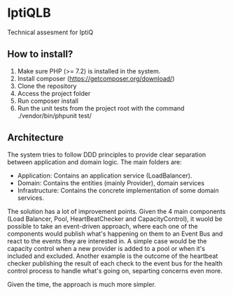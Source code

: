 # IptiQLB
Technical assesment for IptiQ

## How to install?

1. Make sure PHP (>= 7.2) is installed in the system.
2. Install composer (https://getcomposer.org/download/)
3. Clone the repository
4. Access the project folder 
5. Run composer install
6. Run the unit tests from the project root with the command ./vendor/bin/phpunit test/

## Architecture
The system tries to follow DDD principles to provide clear separation between application and domain logic. The main folders are:
- Application: Contains an application service (LoadBalancer).
- Domain: Contains the entities (mainly Provider), domain services
- Infrastructure: Contains the concrete implementation of some domain services.

The solution has a lot of improvement points. Given the 4 main components (Load Balancer, Pool, HeartBeatChecker and CapacityControl), it wuold be possible to take an event-driven approach, where each one of the components would publish what's happening on them to an Event Bus and react to the events they are interested in. A simple case would be the capacity control when a new provider is added to a pool or when it's included and excluded. Another example is the outcome of the heartbeat checker publishing the result of each check to the event bus for the health control process to handle what's going on, separting concerns even more.

Given the time, the approach is much more simpler. 

